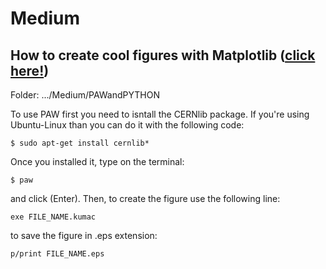 # Medium

## How to create cool figures with Matplotlib ([click here!](https://medium.com/@mateus.broilo90/how-to-create-cool-figures-with-matplotlib-fafb58ffd39f))
Folder: .../Medium/PAWandPYTHON 
  
  To use PAW first you need to isntall the CERNlib package. If you're using Ubuntu-Linux than you can do it with the following code:
  
    $ sudo apt-get install cernlib*
   
  Once you installed it, type on the terminal:
  
    $ paw

  and click (Enter). Then, to create the figure use the following line:
  
    exe FILE_NAME.kumac
    
  to save the figure in .eps extension:
  
    p/print FILE_NAME.eps
